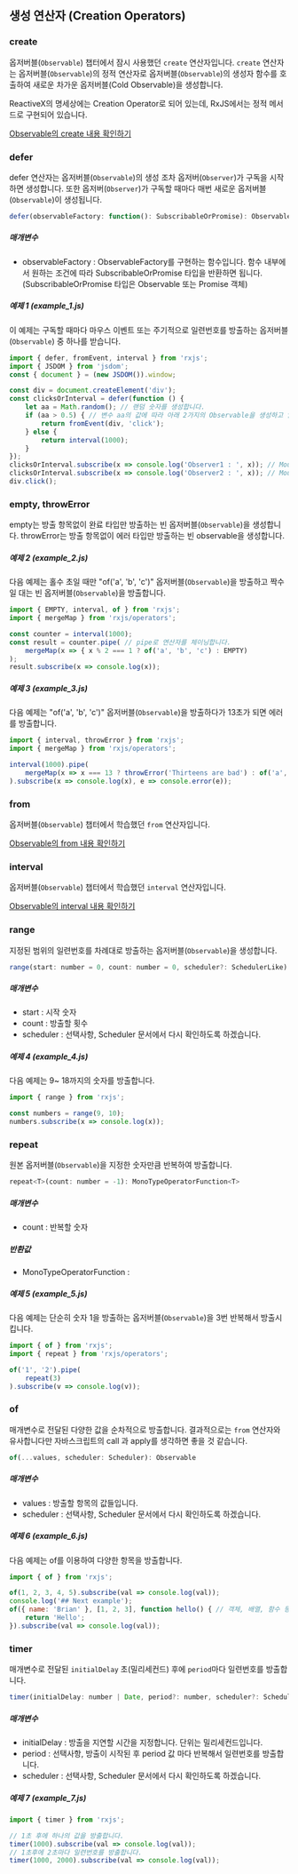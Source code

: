 ## 생성 연산자 (Creation Operators)

### create
옵저버블(<code>Observable</code>) 챕터에서 잠시 사용했던 <code>create</code> 연산자입니다.
<code>create</code> 연산자는 옵저버블(<code>Observable</code>)의 정적 연산자로 옵저버블(<code>Observable</code>)의 생성자 함수를 호출하여 새로운 차가운 옵저버블(Cold Observable)을 생성합니다.

ReactiveX의 명세상에는 Creation Operator로 되어 있는데, RxJS에서는 정적 메서드로 구현되어 있습니다.

[Observable의 create 내용 확인하기](../1_observable#create)

### defer
defer 연산자는 옵저버블(<code>Observable</code>)의 생성 조차 옵저버(<code>Observer</code>)가 구독을 시작하면 생성합니다.
또한 옵저버(<code>Observer</code>)가 구독할 때마다 매번 새로운 옵저버블(<code>Observable</code>)이 생성됩니다.

```javascript
defer(observableFactory: function(): SubscribableOrPromise): Observable
```
##### 매개변수
* observableFactory : ObservableFactory를 구현하는 함수입니다.
함수 내부에서 원하는 조건에 따라 SubscribableOrPromise 타입을 반환하면 됩니다. (SubscribableOrPromise 타입은 Observable 또는 Promise 객체)

##### 예제 1 (example_1.js)
이 예제는 구독할 때마다 마우스 이벤트 또는 주기적으로 일련번호를 방출하는 옵저버블(<code>Observable</code>) 중 하나를 받습니다.
```javascript
import { defer, fromEvent, interval } from 'rxjs';
import { JSDOM } from 'jsdom';
const { document } = (new JSDOM()).window;

const div = document.createElement('div');
const clicksOrInterval = defer(function () {
    let aa = Math.random(); // 랜덤 숫자를 생성합니다.
    if (aa > 0.5) { // 변수 aa의 값에 따라 아래 2가지의 Observable을 생성하고 알림을 발행합니다.
        return fromEvent(div, 'click');
    } else {
        return interval(1000);
    }
});
clicksOrInterval.subscribe(x => console.log('Observer1 : ', x)); // MouseEvent or number
clicksOrInterval.subscribe(x => console.log('Observer2 : ', x)); // MouseEvent or number
div.click();
```

### empty, throwError
empty는 방출 항목없이 완료 타입만 방출하는 빈 옵저버블(<code>Observable</code>)을 생성합니다.
throwError는 방출 항목없이 에러 타입만 방출하는 빈 observable을 생성합니다.

##### 예제 2 (example_2.js)
다음 예제는 홀수 초일 때만 "of('a', 'b', 'c')" 옵저버블(<code>Observable</code>)을 방출하고 짝수일 대는 빈 옵저버블(<code>Observable</code>)을 방출합니다.
```javascript
import { EMPTY, interval, of } from 'rxjs';
import { mergeMap } from 'rxjs/operators';

const counter = interval(1000);
const result = counter.pipe( // pipe로 연산자를 체이닝합니다.
    mergeMap(x => { x % 2 === 1 ? of('a', 'b', 'c') : EMPTY)
);
result.subscribe(x => console.log(x));
```

##### 예제 3 (example_3.js)
다음 예제는 "of('a', 'b', 'c')" 옵저버블(<code>Observable</code>)을 방출하다가 13초가 되면 에러를 방출합니다.
```javascript
import { interval, throwError } from 'rxjs';
import { mergeMap } from 'rxjs/operators';

interval(1000).pipe(
    mergeMap(x => x === 13 ? throwError('Thirteens are bad') : of('a', 'b', 'c') )
).subscribe(x => console.log(x), e => console.error(e));
```

### from
옵저버블(<code>Observable</code>) 챕터에서 학습했던 <code>from</code> 연산자입니다.

[Observable의 from 내용 확인하기](../1_observable#from)

### interval
옵저버블(<code>Observable</code>) 챕터에서 학습했던 <code>interval</code> 연산자입니다.

[Observable의 interval 내용 확인하기](../1_observable#interval)

### range
지정된 범위의 일련번호를 차례대로 방출하는 옵저버블(<code>Observable</code>)을 생성합니다.
```javascript
range(start: number = 0, count: number = 0, scheduler?: SchedulerLike): Observable<number>
```
##### 매개변수
* start : 시작 숫자
* count : 방출할 횟수
* scheduler : 선택사항, Scheduler 문서에서 다시 확인하도록 하겠습니다.

##### 예제 4 (example_4.js)
다음 예제는 9~ 18까지의 숫자를 방출합니다.
```javascript
import { range } from 'rxjs';

const numbers = range(9, 10);
numbers.subscribe(x => console.log(x));
```

### repeat
원본 옵저버블(<code>Observable</code>)을 지정한 숫자만큼 반복하여 방출합니다.
```javascript
repeat<T>(count: number = -1): MonoTypeOperatorFunction<T>
```
##### 매개변수
* count : 반복할 숫자
##### 반환값
* MonoTypeOperatorFunction :

##### 예제 5 (example_5.js)
다음 예제는 단순히 숫자 1을 방출하는 옵저버블(<code>Observable</code>)을 3번 반복해서 방출시킵니다.
```javascript
import { of } from 'rxjs';
import { repeat } from 'rxjs/operators';

of('1', '2').pipe(
    repeat(3)
).subscribe(v => console.log(v));
```

### of
매개변수로 전달된 다양한 값을 순차적으로 방출합니다.
결과적으로는 <code>from</code> 연산자와 유사합니다만 자바스크립트의 call 과 apply를 생각하면 좋을 것 같습니다.
```javascript
of(...values, scheduler: Scheduler): Observable
```
##### 매개변수
* values : 방출할 항목의 값들입니다.
* scheduler : 선택사항, Scheduler 문서에서 다시 확인하도록 하겠습니다.

##### 예제 6 (example_6.js)
다음 예제는 of를 이용하여 다양한 항목을 방출합니다.
```javascript
import { of } from 'rxjs';

of(1, 2, 3, 4, 5).subscribe(val => console.log(val));
console.log('## Next example');
of({ name: 'Brian' }, [1, 2, 3], function hello() { // 객체, 배열, 함수 등도 방출할 수 있습니다.
    return 'Hello';
}).subscribe(val => console.log(val));
```

### timer
매개변수로 전달된 <code>initialDelay</code> 초(밀리세컨드) 후에 <code>period</code>마다 일련번호를 방출합니다.
```javascript
timer(initialDelay: number | Date, period?: number, scheduler?: Scheduler): Observable
```
##### 매개변수
* initialDelay : 방출을 지연할 시간을 지정합니다. 단위는 밀리세컨드입니다.
* period : 선택사항, 방출이 시작된 후 period 값 마다 반복해서 일련번호를 방출합니다.
* scheduler : 선택사항, Scheduler 문서에서 다시 확인하도록 하겠습니다.

##### 예제 7 (example_7.js)
```javascript
import { timer } from 'rxjs';

// 1초 후에 하나의 값을 방출합니다.
timer(1000).subscribe(val => console.log(val));
// 1초후에 2초마다 일련번호를 방출합니다.
timer(1000, 2000).subscribe(val => console.log(val));
```

